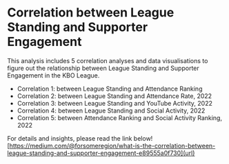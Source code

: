 # Correlation between League Standing and Supporter Engagement

This analysis includes 5 correlation analyses and data visualisations to figure out the relationship between League Standing and Supporter Engagement in the KBO League.

* Correlation 1: between League Standing and Attendance Ranking
* Correlation 2: between League Standing and Attendance Rate, 2022
* Correlation 3: between League Standing and YouTube Activity, 2022
* Correlation 4: between League Standing and Social Activity, 2022
* Correlation 5: between Attendance Ranking and Social Activity Ranking, 2022

For details and insights, please read the link below!
[https://medium.com/@forsomeregion/what-is-the-correlation-between-league-standing-and-supporter-engagement-e89555a0f730](url)

